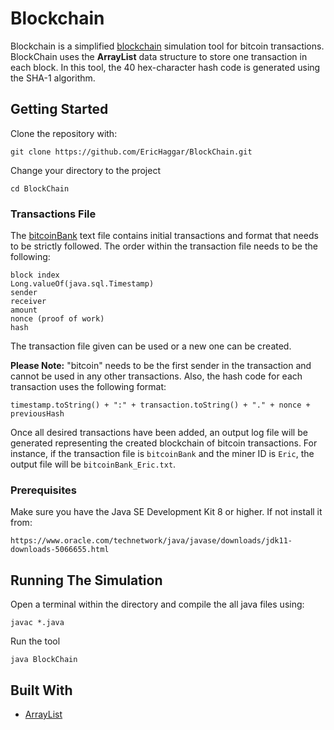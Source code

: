 # Blockchain

Blockchain is a simplified [blockchain](https://en.wikipedia.org/wiki/Blockchain) simulation tool for bitcoin transactions.  BlockChain uses the **ArrayList** data structure to store one transaction in each block. In this tool, the 40 hex-character hash code is generated using the SHA-1 algorithm.

## Getting Started 

Clone the repository with:

```
git clone https://github.com/EricHaggar/BlockChain.git
```

Change your directory to the project

```
cd BlockChain
```

### Transactions File

The [bitcoinBank](https://github.com/EricHaggar/Blockchain/blob/master/bitcoinBank.txt) text file contains initial transactions and format that needs to be strictly followed. The order within the transaction file needs to be the following:

```
block index
Long.valueOf(java.sql.Timestamp)
sender
receiver
amount
nonce (proof of work)
hash
```

The transaction file given can be used or a new one can be created.

**Please Note:** "bitcoin" needs to be the first sender in the transaction and cannot be used in any other transactions. Also, the hash code for each transaction uses the following format:

```
timestamp.toString() + ":" + transaction.toString() + "." + nonce + previousHash
```

Once all desired transactions have been added, an output log file will be generated representing the created blockchain of bitcoin transactions.  For instance, if the transaction file is `bitcoinBank` and the miner ID is `Eric`, the output file will be `bitcoinBank_Eric.txt`.

### Prerequisites

Make sure you have the Java SE Development Kit 8 or higher. If not install it from:

    https://www.oracle.com/technetwork/java/javase/downloads/jdk11-downloads-5066655.html


## Running The Simulation

Open a terminal within the directory and compile the all java files using:

```
javac *.java
```
Run the tool 

```
java BlockChain
```

## Built With

* [ArrayList](https://docs.oracle.com/javase/8/docs/api/java/util/ArrayList.html)



